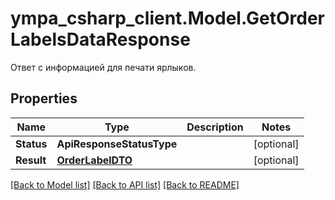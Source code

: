 # ympa_csharp_client.Model.GetOrderLabelsDataResponse
Ответ с информацией для печати ярлыков.

## Properties

Name | Type | Description | Notes
------------ | ------------- | ------------- | -------------
**Status** | **ApiResponseStatusType** |  | [optional] 
**Result** | [**OrderLabelDTO**](OrderLabelDTO.md) |  | [optional] 

[[Back to Model list]](../README.md#documentation-for-models) [[Back to API list]](../README.md#documentation-for-api-endpoints) [[Back to README]](../README.md)

